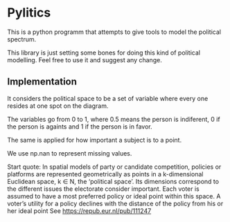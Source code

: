 # Pylitics

This is a python programm that attempts to give tools to model the political spectrum.


This library is just setting some bones for doing this kind of political
modelling.
Feel free to use it and suggest any change.

## Implementation

It considers the political space to be a set of variable where
every one resides at one spot on the diagram.


The variables go from 0 to 1, where 0.5 means the person is indiferent,
0 if the person is againts and 1 if the person is in favor.

The same is applied for how important a subject is to a point.

We use np.nan to represent missing values.




Start quote:
 In spatial
models of party or candidate competition, policies or platforms are represented geometrically
as points in a k-dimensional Euclidean space, k ∈ N, the ‘political space’.
Its dimensions
correspond to the different issues the electorate consider important. Each voter is assumed to
have a most preferred policy or ideal point within this space. A voter’s utility for a policy
declines with the distance of the policy from his or her ideal point
See https://repub.eur.nl/pub/111247